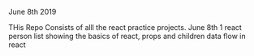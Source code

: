 June 8th 2019


THis Repo Consists of alll the react practice projects.
June 8th 
1 react person list 
showing the basics of react, props and children data flow in react 
